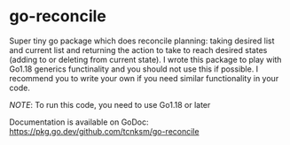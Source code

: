 # go-reconcile

Super tiny go package which does reconcile planning: taking desired list and current list and returning the action to take to reach desired states (adding to or deleting from current state). I wrote this package to play with Go1.18 generics functinality and you should not use this if possible. I recommend you to write your own if you need similar functionality in your code.

*NOTE*: To run this code, you need to use Go1.18 or later

Documentation is available on GoDoc: https://pkg.go.dev/github.com/tcnksm/go-reconcile